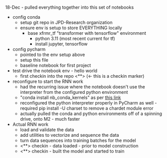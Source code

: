 18-Dec - pulled everything together into this set of notebooks
- config conda
  - setup git repo in JPD-Research organization  
  - ensure env is setup to store EVERYTHING locally 
    - base xfrmr_tf "transformer with tensorflow" environment 
      - python 3.11 (most recent current for tf)
      - install jupyter, tensorflow 
- config pycharm
  - pointed to the env setup above 
  - setup this file
  - baseline notebook for first project
- test drive the notebook env - hello world
  - first checkin into the repo <**> (<- this is a checkin marker)
- reconfigure to start the RNN work
  - had the recurring issue where the notebook doesn't use the interpreter from the configured python environment
  - "conda install nb_conda_kernels" as per [this link](https://stackoverflow.com/questions/39604271/conda-environments-not-showing-up-in-jupyter-notebook)
  - reconfigured the python interpreter properly in PyCharm as well - required pip install -U charset to remove a chardet module error
  - actually pulled the conda and python environments off of a spinning drive, onto M2 - much faster
- Actual RNN work
  - load and validate the data
  - add utilities to vectorize and sequence the data
  - turn data sequences into training batches for the model
  - <**> checkin - data loaded - prior to model construction 
  - <**> checkin - built the model and started to train
    